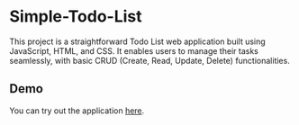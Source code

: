 # Simple-Todo-List
This project is a straightforward Todo List web application built using JavaScript, HTML, and CSS. It enables users to manage their tasks seamlessly, with basic CRUD (Create, Read, Update, Delete) functionalities.

## Demo
You can try out the application [here]( https://amanvermaofficial.github.io/Simple-Todo-List/).
